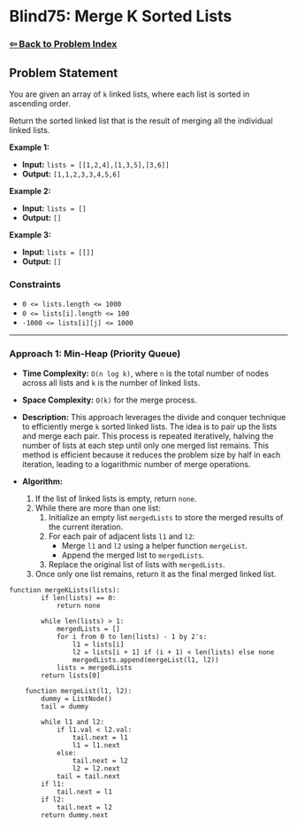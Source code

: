 # Blind75: Merge K Sorted Lists

### [⇦ Back to Problem Index](../../index.md)

## Problem Statement

You are given an array of `k` linked lists, where each list is sorted in ascending order.

Return the sorted linked list that is the result of merging all the individual linked lists.

**Example 1:**

-   **Input:** `lists = [[1,2,4],[1,3,5],[3,6]]`
-   **Output:** `[1,1,2,3,3,4,5,6]`

**Example 2:**

-   **Input:** `lists = []`
-   **Output:** `[]`

**Example 3:**

-   **Input:** `lists = [[]]`
-   **Output:** `[]`

### Constraints

-   `0 <= lists.length <= 1000`
-   `0 <= lists[i].length <= 100`
-   `-1000 <= lists[i][j] <= 1000`

---

### Approach 1: Min-Heap (Priority Queue)

-   **Time Complexity:** `O(n log k)`, where `n` is the total number of nodes across all lists and `k` is the number of linked lists.
-   **Space Complexity:** `O(k)` for the merge process.
-   **Description:** This approach leverages the divide and conquer technique to efficiently merge `k` sorted linked lists. The idea is to pair up the lists and merge each pair. This process is repeated iteratively, halving the number of lists at each step until only one merged list remains. This method is efficient because it reduces the problem size by half in each iteration, leading to a logarithmic number of merge operations.
-   **Algorithm:**

    1. If the list of linked lists is empty, return `none`.
    2. While there are more than one list:
        1. Initialize an empty list `mergedLists` to store the merged results of the current iteration.
        2. For each pair of adjacent lists `l1` and `l2`:
            - Merge `l1` and `l2` using a helper function `mergeList`.
            - Append the merged list to `mergedLists`.
        3. Replace the original list of lists with `mergedLists`.
    3. Once only one list remains, return it as the final merged linked list.

```pseudo
function mergeKLists(lists):
        if len(lists) == 0:
            return none

        while len(lists) > 1:
            mergedLists = []
            for i from 0 to len(lists) - 1 by 2's:
                l1 = lists[i]
                l2 = lists[i + 1] if (i + 1) < len(lists) else none
                mergedLists.append(mergeList(l1, l2))
            lists = mergedLists
        return lists[0]

    function mergeList(l1, l2):
        dummy = ListNode()
        tail = dummy

        while l1 and l2:
            if l1.val < l2.val:
                tail.next = l1
                l1 = l1.next
            else:
                tail.next = l2
                l2 = l2.next
            tail = tail.next
        if l1:
            tail.next = l1
        if l2:
            tail.next = l2
        return dummy.next
```
